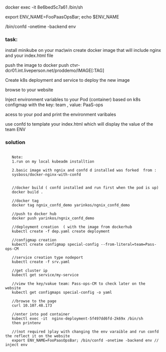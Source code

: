 
docker exec -it 8e6bed5c7a61 /bin/sh

export ENV_NAME=FooPaasOpsBar; echo $ENV_NAME

/bin/confd -onetime -backend env

### task:
install minikube on your mac\win
create docker image that will include nginx and your index.html file

push the image to docker push ctvr-dcr01.int.liveperson.net/proddemo/IMAGE[:TAG]

Create k8s deployment and service to deploy the new image

browse to your website

Inject environment variables to your Pod (container) based on k8s configmap with the key: team , value: PaaS-ops

acess to your pod and print the environment varibales

use confd to template your index.html which will display the value of the team ENV

### solution



```
    
   Note: 
   1.run on my local kubeadm installtion
   
   2.basic image with ngnix and confd d installed was forked  from :
   sysboss/docker-nginx-with-confd 
   
   
   //docker build ( confd installed and run first when the pod is up)
   docker build .
    
   //docker tag 
   docker tag ngnix_confd_demo yarinkos/ngnix_confd_demo 
    
   //push to docker hub
   docker push yarinkos/ngnix_confd_demo
    
   //deployment creation  ( with the image from dockerhub
   kubectl create -f dep.yaml create deployment
   
   //configmap creation
   kubectl create configmap special-config --from-literal=team=Pass-ops-CM
   
   //service creation type nodeport 
   kubectl create -f srv.yaml
   
   //get cluster ip
   kubectl get service/my-service
   
   //view the key/vakue team: Pass-ops-CM to check later on the website  
   kubectl get configmaps special-config -o yaml
   
   //browse to the page
   curl 10.107.48.173
   
   //enter into pod container
   kubectl exec -it  nginx-deployment-5f497dd6fd-2k69x /bin/sh 
   then printenv
   
   //(not required )play with changing the env varaible and run confd the reflect it on the website
   export ENV_NAME=FooPaasOpsBar; /bin/confd -onetime -backend env // inject env
   
   
   ```